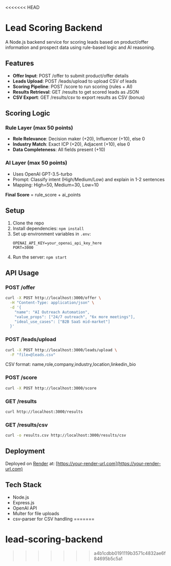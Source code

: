 <<<<<<< HEAD
# Lead Scoring Backend

A Node.js backend service for scoring leads based on product/offer information and prospect data using rule-based logic and AI reasoning.

## Features

- **Offer Input**: POST /offer to submit product/offer details
- **Leads Upload**: POST /leads/upload to upload CSV of leads
- **Scoring Pipeline**: POST /score to run scoring (rules + AI)
- **Results Retrieval**: GET /results to get scored leads as JSON
- **CSV Export**: GET /results/csv to export results as CSV (bonus)

## Scoring Logic

### Rule Layer (max 50 points)
- **Role Relevance**: Decision maker (+20), Influencer (+10), else 0
- **Industry Match**: Exact ICP (+20), Adjacent (+10), else 0
- **Data Completeness**: All fields present (+10)

### AI Layer (max 50 points)
- Uses OpenAI GPT-3.5-turbo
- Prompt: Classify intent (High/Medium/Low) and explain in 1-2 sentences
- Mapping: High=50, Medium=30, Low=10

**Final Score** = rule_score + ai_points

## Setup

1. Clone the repo
2. Install dependencies: `npm install`
3. Set up environment variables in `.env`:
   ```
   OPENAI_API_KEY=your_openai_api_key_here
   PORT=3000
   ```
4. Run the server: `npm start`

## API Usage

### POST /offer
```bash
curl -X POST http://localhost:3000/offer \
  -H "Content-Type: application/json" \
  -d '{
    "name": "AI Outreach Automation",
    "value_props": ["24/7 outreach", "6x more meetings"],
    "ideal_use_cases": ["B2B SaaS mid-market"]
  }'
```

### POST /leads/upload
```bash
curl -X POST http://localhost:3000/leads/upload \
  -F "file=@leads.csv"
```
CSV format: name,role,company,industry,location,linkedin_bio

### POST /score
```bash
curl -X POST http://localhost:3000/score
```

### GET /results
```bash
curl http://localhost:3000/results
```

### GET /results/csv
```bash
curl -o results.csv http://localhost:3000/results/csv
```

## Deployment

Deployed on [Render](https://render.com) at: [https://your-render-url.com](https://your-render-url.com)

## Tech Stack

- Node.js
- Express.js
- OpenAI API
- Multer for file uploads
- csv-parser for CSV handling
=======
# lead-scoring-backend
>>>>>>> a4b1cdbb0191119b3571c4832ae6f84695b5c5a1
